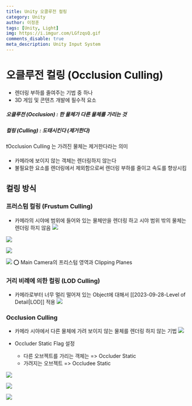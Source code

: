 ```yaml
---
title: Unity 오클루전 컬링
category: Unity
author: 이정훈
tags: [Unity, Light]
img: https://i.imgur.com/LGfzqsQ.gif
comments_disable: true
meta_description: Unity Input System
---
```

# 오클루전 컬링 (Occlusion Culling)
- 렌더링 부하를 줄여주는 기법 중 하나
- 3D 게임 및 콘텐츠 개발에 필수적 요소
##### 오클루전 (Occlusion) : 한 물체가 다른 물체를 가리는 것
##### 컬링 (Culling) : 도태시킨다 (제거한다)
❗️Occlusion Culling 는 가려진 물체는 제거한다라는 의미
- 카메라에 보이지 않는 객체는 렌더링하지 않는다
- 불필요한 요소를 렌더링에서 제외함으로써 렌더링 부하를 줄이고 속도를 향상시킴

## 컬링 방식
### 프러스텀 컬링 (Frustum Culling)
- 카메라의 시야에 범위에 들어와 있는 물체만을 렌더링 하고 시야 범위 밖의 물체는 렌더링 하지 않음
![](https://i.imgur.com/6Kfbvt6.jpg)


![](https://i.imgur.com/jNr3mFH.jpg)

![](https://i.imgur.com/b7Zs4VC.jpg)

![](https://i.imgur.com/q2055fr.jpg)
⭕️ Main Camera의 프리스텀 영역과 Clipping Planes

### 거리 비례에 의한 컬링 (LOD Culling)
- 카메라로부터 너무 멀리 떨어져 있는 Object에 대해서 [[2023-09-28-Level of Detail|LOD]] 적용
![](https://i.imgur.com/xSr2nnO.jpg)

### Occlusion Culling
- 카메라 시야에서 다른 물체에 가려 보이지 않는 물체를 렌더링 하지 않는 기법
![](https://i.imgur.com/bHv5Irg.jpg)

- Occluder Static Flag 설정
	- 다른 오브젝트를 가리는 객체는 => Occluder Static
	- 가려지는 오브젝트 => Occludee Static

![](https://i.imgur.com/AWE4LEG.jpg)

![](https://i.imgur.com/1Q9IvpL.jpg)

![](https://i.imgur.com/LGfzqsQ.gif)

